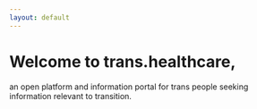 ```yaml
---
layout: default
---
```


# Welcome to trans.healthcare, 

an open platform and information portal
for trans people seeking information relevant to transition.

